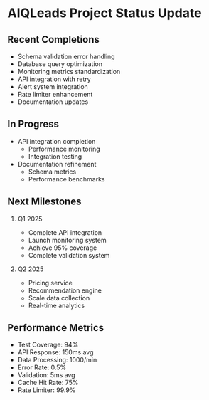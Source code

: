 # AIQLeads Project Status Update

## Recent Completions
- Schema validation error handling
- Database query optimization
- Monitoring metrics standardization
- API integration with retry
- Alert system integration
- Rate limiter enhancement
- Documentation updates

## In Progress
- API integration completion
  - Performance monitoring
  - Integration testing
- Documentation refinement
  - Schema metrics
  - Performance benchmarks

## Next Milestones
1. Q1 2025
   - Complete API integration
   - Launch monitoring system
   - Achieve 95% coverage
   - Complete validation system

2. Q2 2025
   - Pricing service
   - Recommendation engine
   - Scale data collection
   - Real-time analytics

## Performance Metrics
- Test Coverage: 94%
- API Response: 150ms avg
- Data Processing: 1000/min
- Error Rate: 0.5%
- Validation: 5ms avg
- Cache Hit Rate: 75%
- Rate Limiter: 99.9%